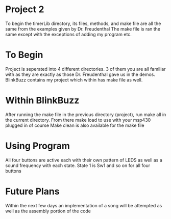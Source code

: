 # Project 2
To begin the timerLib directory, its files, methods, and make file are all the
same from the examples given by Dr. Freudenthal
The make file is ran the same except with the exceptions of adding my program
etc.

# To Begin
Project is seperated into 4 different directories. 3 of them you are all
familiar with as they are exactly as those Dr. Freudenthal gave us in the
demos.
BlinkBuzz contains my project which within has make file as well.

# Within BlinkBuzz
After running the make file in the previous directory (project), run make all
in the current directory.
From there make load to use with your msp430 plugged in of course
Make clean is also available for the make file

# Using Program
All four buttons are active each with their own pattern of LEDS as well as a
sound frequency with each state.
State 1 is Sw1 and so on for all four buttons

# Future Plans
Within the next few days an implementation of a song will be attempted as well
as the assembly portion of the code
